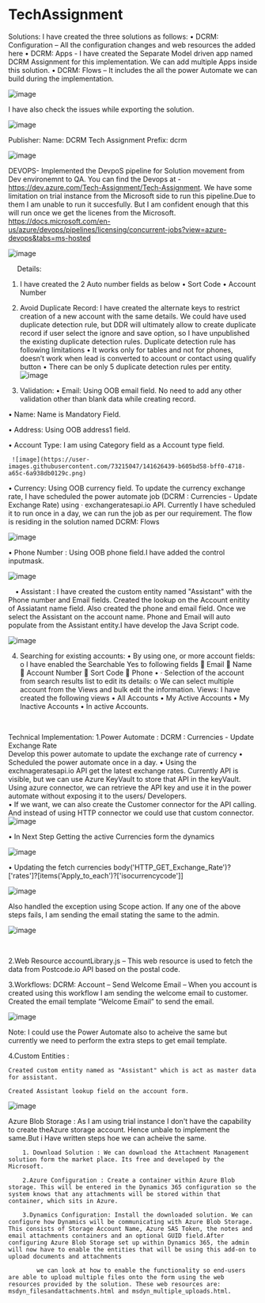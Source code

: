 # TechAssignment
Solutions: 
	I have created the three solutions as follows:
•	DCRM: Configuration – All the configuration changes and web resources the added here 
•	DCRM: Apps - I have created the Separate Model driven app named DCRM Assignment for this implementation. We can add multiple Apps inside this solution.
•	DCRM: Flows – It includes the all the power Automate we can build during the implementation.

![image](https://user-images.githubusercontent.com/73215047/141625647-2633eeb4-2381-455e-a8cc-b9caccb81aba.png)

I have also check the issues while exporting the solution.

![image](https://user-images.githubusercontent.com/73215047/141941420-9b5ddf3e-502e-47dd-9bc4-3754d4e1e8b4.png)

 
 
Publisher:
	Name: DCRM Tech Assignment 
	Prefix: dcrm
	
![image](https://user-images.githubusercontent.com/73215047/141625885-9b80bac6-896a-4126-880e-f6f1fa9ad0ef.png)
 
 
 DEVOPS-
 Implemented the DevpoS pipeline for Solution movement from Dev environemnt to QA. You can find the Devops at - https://dev.azure.com/Tech-Assignment/Tech-Assignment.
 We have some limitation on trial instance from the Microsoft side to run this pipeline.Due to them I am unable to run it succesfully. But I am confident enough that this will run once we get the licenes from the Microsoft.
 https://docs.microsoft.com/en-us/azure/devops/pipelines/licensing/concurrent-jobs?view=azure-devops&tabs=ms-hosted
 
 ![image](https://user-images.githubusercontent.com/73215047/141657983-12afbfd1-b765-4cc4-a94e-301c24e50e6d.png)

 
 
 
 
Details: 
1. I have created the 2 Auto number fields as below
•	Sort Code
•	Account Number

2. Avoid Duplicate Record: 
    I have created the alternate keys to restrict creation of a new account with the same details. We could have used duplicate detection rule, but DDR will ultimately allow to create duplicate record if user select the ignore and save option, so I have unpublished the existing duplicate detection rules.
    Duplicate detection rule has following limitations
•	It works only for tables and not for phones, doesn’t work when lead is converted to account or contact using qualify button
•	There can be only 5 duplicate detection rules per entity.
 ![image](https://user-images.githubusercontent.com/73215047/141626251-d5b96736-e801-49ae-9377-52e6e9eeeef9.png)



3. Validation:
•	Email: Using OOB email field. No need to add any other validation other than blank data while creating record.  

•	Name: Name is Mandatory Field.

•	Address: Using OOB address1 field.

•	Account Type: I am using Category field as a Account type field.

	 ![image](https://user-images.githubusercontent.com/73215047/141626439-b605bd58-bff0-4718-a65c-6a938db0129c.png)

•	Currency: Using OOB currency field. To update the currency exchange rate, I have scheduled the power automate job (DCRM : Currencies - Update Exchange Rate) using · exchangeratesapi.io API. Currently I have scheduled it to run once in a day, we can run the job as per our requirement. The flow is residing in the solution named DCRM: Flows

 ![image](https://user-images.githubusercontent.com/73215047/141626607-ace80c0e-ad44-4d0d-acdd-76147c420c55.png)

•	Phone Number : Using OOB phone field.I have added the control  inputmask.
	
	
![image](https://user-images.githubusercontent.com/73215047/141658622-953d3927-436a-4c68-a226-43ac0a6cd740.png)

 •	Assistant : I have created the custom entity named "Assistant" with the Phone number and Email fields.
 		     Created the lookup on the Account enitity of Assiatant name field. Also created the phone and email field.
		     Once we select the Assistant on the account name. Phone and Email will auto populate from the Assistant entity.I have develop the Java Script code.
 
 ![image](https://user-images.githubusercontent.com/73215047/141791949-c6ea6b6d-26e8-4e15-921e-d755351a5072.png)



4. Searching for existing accounts:
•	By using one, or more account fields:
o	I have enabled the Searchable Yes to following fields
	 Email
	Name
	Account Number 
	Sort Code
	Phone
•	· Selection of the account from search results list to edit its details:
o	We can select multiple account from the Views and bulk edit the information.
Views:
	I have created the following views 
•	All Accounts
•	My Active Accounts
•	My Inactive Accounts
•	In active Accounts.
	

 
	
 

Technical Implementation:
	1.Power Automate : DCRM : Currencies - Update Exchange Rate  
		Develop this power automate to update the exchange rate of currency 
•	Scheduled the power automate once in a day.
•	Using the exchnageratesapi.io API get the latest exchange rates. Currently API is visible, but we can use Azure KeyVault to store that API in the keyVault. Using azure connector, we can retrieve the API key and use it in the power automate without exposing it to the users/ Developers.   
•	If we want, we can also create the Customer connector for the API calling. And instead of using HTTP connector we could use that custom connector.
![image](https://user-images.githubusercontent.com/73215047/141626952-972d222a-b192-4586-92fb-686d1a6ac449.png)

  

•	In Next Step Getting the active Currencies form the dynamics

   ![image](https://user-images.githubusercontent.com/73215047/141627023-07921a85-da08-42a1-b76d-8edf6db2609b.png)


 
•	Updating the fetch currencies 
body('HTTP_GET_Exchange_Rate')?['rates']?[items('Apply_to_each')?['isocurrencycode']]

 ![image](https://user-images.githubusercontent.com/73215047/141627110-ab993741-2e65-4ce9-b028-2a7052f8e4a0.png)


Also handled the exception using Scope action. If any one of the above steps fails, I am sending the email stating the same to the admin.  

![image](https://user-images.githubusercontent.com/73215047/141627199-2218f7a3-6bf8-4702-b0c8-33d7dc7393c9.png)




 

2.Web Resource
accountLibrary.js –
	This web resource is used to fetch the data from Postcode.io API based on the postal code. 


3.Workflows: 
DCRM: Account – Send Welcome Email –
	When you account is created using this workflow I am sending the  welcome email to customer.
	Created the email template “Welcome Email” to send the email. 
 
![image](https://user-images.githubusercontent.com/73215047/141648790-77228c17-cc9c-4c5d-8d1b-98bd69dd8a7f.png)

Note: I could use the Power Automate also to acheive the same but currently we need to perform the extra steps to get email template.

4.Custom Entities :

	Created custom entity named as "Assistant" which is act as master data for assistant.

	Created Assistant lookup field on the account form.
	
![image](https://user-images.githubusercontent.com/73215047/141745538-1ce7cbc2-6981-4531-b651-121f4b9e2f93.png)

 


Azure Blob Storage : 
	As I am using trial instance I don't have the capability to create theAzure storage account. Hence unbale to implement the same.But i Have written steps hoe we can acheive the same.
	
		1. Download Solution : We can download the Attachment Management solution form the market place. Its free and developed by the Microsoft.
		
		2.Azure Configuration : Create a container within Azure Blob storage. This will be entered in the Dynamics 365 configuration so the system knows that any attachments will be stored within that container, which sits in Azure.
		
		3.Dynamics Configuration: Install the downloaded solution. We can configure how Dynamics will be communicating with Azure Blob Storage. This consists of Storage Account Name, Azure SAS Token, the notes and email attachments containers and an optional GUID field.After configuring Azure Blob Storage set up within Dynamics 365, the admin will now have to enable the entities that will be using this add-on to upload documents and attachments
		
			we can look at how to enable the functionality so end-users are able to upload multiple files onto the form using the web resources provided by the solution. These web resources are: msdyn_filesandattachments.html and msdyn_multiple_uploads.html.



      
